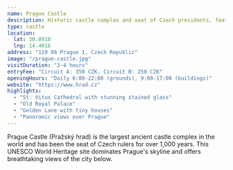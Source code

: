 ```yaml
---
name: Prague Castle
description: Historic castle complex and seat of Czech presidents, featuring St. Vitus Cathedral and stunning city views
type: castle
location:
  lat: 50.0910
  lng: 14.4016
address: "119 08 Prague 1, Czech Republic"
image: "/prague-castle.jpg"
visitDuration: "3-4 hours"
entryFee: "Circuit A: 350 CZK, Circuit B: 250 CZK"
openingHours: "Daily 6:00-22:00 (grounds), 9:00-17:00 (buildings)"
website: "https://www.hrad.cz"
highlights:
  - "St. Vitus Cathedral with stunning stained glass"
  - "Old Royal Palace"
  - "Golden Lane with tiny houses"
  - "Panoramic views over Prague"
---
```


Prague Castle (Pražský hrad) is the largest ancient castle complex in the world and has been the seat of Czech rulers for over 1,000 years. This UNESCO World Heritage site dominates Prague's skyline and offers breathtaking views of the city below.